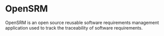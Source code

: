 # OpenSRM
OpenSRM is an open source reusable software requirements management application used to track the traceability of software requirements. 
